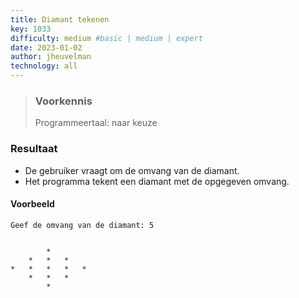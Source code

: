 ```yaml
---
title: Diamant tekenen
key: 1033
difficulty: medium #basic | medium | expert
date: 2023-01-02
author: jheuvelman
technology: all
---
```






> ### Voorkennis
> Programmeertaal: naar keuze

### Resultaat

- De gebruiker vraagt om de omvang van de diamant.
- Het programma tekent een diamant met de opgegeven omvang.

#### Voorbeeld
```shell
Geef de omvang van de diamant: 5


        *   
    *   *   *                 
*   *   *   *   *            
    *   *   *                 
        *     
```